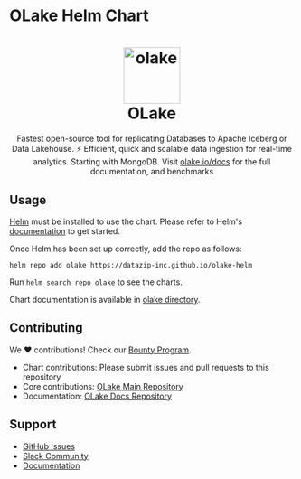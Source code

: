 # OLake Helm Chart

<h1 align="center" style="border-bottom: none">
    <a href="https://datazip.io/olake" target="_blank">
        <img alt="olake" src="https://github.com/user-attachments/assets/d204f25f-5289-423c-b3f2-44b2194bdeaf" width="100" height="100"/>
    </a>
    <br>OLake
</h1>

<p align="center">Fastest open-source tool for replicating Databases to Apache Iceberg or Data Lakehouse. ⚡ Efficient, quick and scalable data ingestion for real-time analytics. Starting with MongoDB. Visit <a href="https://olake.io/" target="_blank">olake.io/docs</a> for the full documentation, and benchmarks</p>

## Usage

[Helm](https://helm.sh) must be installed to use the chart. Please refer to
Helm's [documentation](https://helm.sh/docs) to get started.

Once Helm has been set up correctly, add the repo as follows:

```console
helm repo add olake https://datazip-inc.github.io/olake-helm
```

Run `helm search repo olake` to see the charts.

Chart documentation is available in [olake directory](./helm/olake/README.md).

## Contributing

We ❤️ contributions! Check our [Bounty Program](https://olake.io/docs/community/issues-and-prs#goodies).

- Chart contributions: Please submit issues and pull requests to this repository
- Core contributions: [OLake Main Repository](https://github.com/datazip-inc/olake)
- Documentation: [OLake Docs Repository](https://github.com/datazip-inc/olake-docs)

## Support

- [GitHub Issues](https://github.com/datazip-inc/olake-helm/issues)
- [Slack Community](https://join.slack.com/t/getolake/shared_invite/zt-2utw44do6-g4XuKKeqBghBMy2~LcJ4ag)
- [Documentation](https://olake.io/docs)
